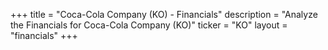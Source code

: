 +++
title = "Coca-Cola Company (KO) - Financials"
description = "Analyze the Financials for Coca-Cola Company (KO)"
ticker = "KO"
layout = "financials"
+++

